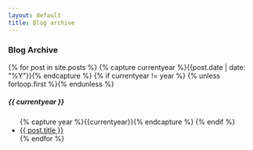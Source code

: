 ```yaml
---
layout: default
title: Blog archive
---
```

<div class="page-content wc-container">
  <h3>Blog Archive</h3>  
  {% for post in site.posts %}
  	{% capture currentyear %}{{post.date | date: "%Y"}}{% endcapture %}
  	{% if currentyear != year %}
    	{% unless forloop.first %}</ul>{% endunless %}
    		<h5>{{ currentyear }}</h5>
    		<ul class="posts">
    		{% capture year %}{{currentyear}}{% endcapture %} 
  		{% endif %}
    <li><a href="{{ post.url }}">{{ post.title }}</a></li>
{% endfor %}
</div>